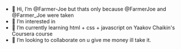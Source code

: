- 👋 Hi, I’m @Farmer-Joe but thats only because @FarmerJoe and @Farmer_Joe were taken
- 👀 I’m interested in 
- 🌱 I’m currently learning html + css + javascript on Yaakov Chaikin's Coursera course
- 💞️ I’m looking to collaborate on u give me money ill take it.

<!---
Farmer-Joe/Farmer-Joe is a ✨ special ✨ repository because its `README.md` (this file) appears on your GitHub profile.
You can click the Preview link to take a look at your changes.
--->
